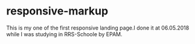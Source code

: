 # responsive-markup
This is my one of the first responsive landing page.I done it at 06.05.2018 while I was studying in RRS-Schoole by EPAM.

